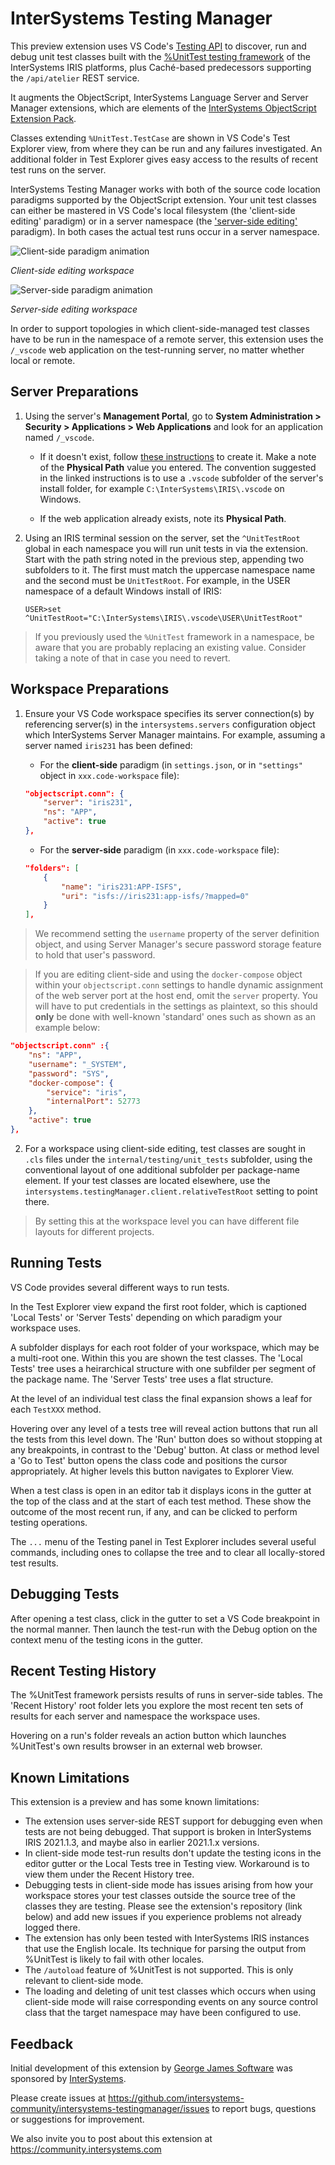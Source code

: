 # InterSystems Testing Manager

This preview extension uses VS Code's [Testing API](https://code.visualstudio.com/api/extension-guides/testing) to discover, run and debug unit test classes built with the [%UnitTest testing framework](https://docs.intersystems.com/irislatest/csp/docbook/DocBook.UI.Page.cls?KEY=TUNT_WhatIsPercentUnitTest) of the InterSystems IRIS platforms, plus Cach&eacute;-based predecessors supporting the `/api/atelier` REST service.

It augments the ObjectScript, InterSystems Language Server and Server Manager extensions, which are elements of the [InterSystems ObjectScript Extension Pack](https://marketplace.visualstudio.com/items?itemName=intersystems-community.objectscript-pack).

Classes extending `%UnitTest.TestCase` are shown in VS Code's Test Explorer view, from where they can be run and any failures investigated. An additional folder in Test Explorer gives easy access to the results of recent test runs on the server.

InterSystems Testing Manager works with both of the source code location paradigms supported by the ObjectScript extension. Your unit test classes can either be mastered in VS Code's local filesystem (the 'client-side editing' paradigm) or in a server namespace (the ['server-side editing'](https://intersystems-community.github.io/vscode-objectscript/serverside) paradigm). In both cases the actual test runs occur in a server namespace.

![Client-side paradigm animation](images/README/Overview-Client.gif)

_Client-side editing workspace_

![Server-side paradigm animation](images/README/Overview-Server.gif)

_Server-side editing workspace_

In order to support topologies in which client-side-managed test classes have to be run in the namespace of a remote server, this extension uses the `/_vscode` web application on the test-running server, no matter whether local or remote.

## Server Preparations

1. Using the server's **Management Portal**, go to **System Administration > Security > Applications > Web Applications** and look for an application named `/_vscode`.

    - If it doesn't exist, follow [these instructions](https://intersystems-community.github.io/vscode-objectscript/serverside/#configuring-storage-for-folder-specific-settings) to create it. Make a note of the **Physical Path** value you entered. The convention suggested in the linked instructions is to use a `.vscode` subfolder of the server's install folder, for example `C:\InterSystems\IRIS\.vscode` on Windows.

    - If the web application already exists, note its **Physical Path**.

2. Using an IRIS terminal session on the server, set the `^UnitTestRoot` global in each namespace you will run unit tests in via the extension. Start with the path string noted in the previous step, appending two subfolders to it. The first must match the uppercase namespace name and the second must be `UnitTestRoot`. For example, in the USER namespace of a default Windows install of IRIS:
    ```
    USER>set ^UnitTestRoot="C:\InterSystems\IRIS\.vscode\USER\UnitTestRoot"
    ```
> If you previously used the `%UnitTest` framework in a namespace, be aware that you are probably replacing an existing value. Consider taking a note of that in case you need to revert.

## Workspace Preparations

1. Ensure your VS Code workspace specifies its server connection(s) by referencing server(s) in the `intersystems.servers` configuration object which InterSystems Server Manager maintains. For example, assuming a server named `iris231` has been defined:

    - For the **client-side** paradigm (in `settings.json`, or in `"settings"` object in `xxx.code-workspace` file):
    ```json
    "objectscript.conn": {
        "server": "iris231",
        "ns": "APP",
        "active": true
	},
    ```
  
    - For the **server-side** paradigm (in `xxx.code-workspace` file):
    ```json
    "folders": [
		{
			"name": "iris231:APP-ISFS",
			"uri": "isfs://iris231:app-isfs/?mapped=0"
		}
	],
    ```

> We recommend setting the `username` property of the server definition object, and using Server Manager's secure password storage feature to hold that user's password.

> If you are editing client-side and using the `docker-compose` object within your `objectscript.conn` settings to handle dynamic assignment of the web server port at the host end, omit the `server` property. You will have to put credentials in the settings as plaintext, so this should **only** be done with well-known 'standard' ones such as shown as an example below:
```json
"objectscript.conn" :{
    "ns": "APP",
    "username": "_SYSTEM",
    "password": "SYS",
    "docker-compose": {
        "service": "iris",
        "internalPort": 52773
    },
    "active": true
},
```
2. For a workspace using client-side editing, test classes are sought in `.cls` files under the `internal/testing/unit_tests` subfolder, using the conventional layout of one additional subfolder per package-name element. If your test classes are located elsewhere, use the `intersystems.testingManager.client.relativeTestRoot` setting to point there.

> By setting this at the workspace level you can have different file layouts for different projects.

## Running Tests

VS Code provides several different ways to run tests.

In the Test Explorer view expand the first root folder, which is captioned 'Local Tests' or 'Server Tests' depending on which paradigm your workspace uses.

A subfolder displays for each root folder of your workspace, which may be a multi-root one. Within this you are shown the test classes. The 'Local Tests' tree uses a heirarchical structure with one subfilder per segment of the package name. The 'Server Tests' tree uses a flat structure.

At the level of an individual test class the final expansion shows a leaf for each `TestXXX` method.

Hovering over any level of a tests tree will reveal action buttons that run all the tests from this level down. The 'Run' button does so without stopping at any breakpoints, in contrast to the 'Debug' button. At class or method level a 'Go to Test' button opens the class code and positions the cursor appropriately. At higher levels this button navigates to Explorer View.

When a test class is open in an editor tab it displays icons in the gutter at the top of the class and at the start of each test method. These show the outcome of the most recent run, if any, and can be clicked to perform testing operations.

The `...` menu of the Testing panel in Test Explorer includes several useful commands, including ones to collapse the tree and to clear all locally-stored test results.

## Debugging Tests
After opening a test class, click in the gutter to set a VS Code breakpoint in the normal manner. Then launch the test-run with the Debug option on the context menu of the testing icons in the gutter.

## Recent Testing History

The %UnitTest framework persists results of runs in server-side tables. The 'Recent History' root folder lets you explore the most recent ten sets of results for each server and namespace the workspace uses.

Hovering on a run's folder reveals an action button which launches %UnitTest's own results browser in an external web browser.

## Known Limitations

This extension is a preview and has some known limitations:

- The extension uses server-side REST support for debugging even when tests are not being debugged. That support is broken in InterSystems IRIS 2021.1.3, and maybe also in earlier 2021.1.x versions.
- In client-side mode test-run results don't update the testing icons in the editor gutter or the Local Tests tree in Testing view. Workaround is to view them under the Recent History tree.
- Debugging tests in client-side mode has issues arising from how your workspace stores your test classes outside the source tree of the classes they are testing. Please see the extension's repository (link below) and add new issues if you experience problems not already logged there.
- The extension has only been tested with InterSystems IRIS instances that use the English locale. Its technique for parsing the output from %UnitTest is likely to fail with other locales.
- The `/autoload` feature of %UnitTest is not supported. This is only relevant to client-side mode.
- The loading and deleting of unit test classes which occurs when using client-side mode will raise corresponding events on any source control class that the target namespace may have been configured to use.

## Feedback

Initial development of this extension by [George James Software](https://georgejames.com) was sponsored by [InterSystems](https://intersystems.com).

Please create issues at https://github.com/intersystems-community/intersystems-testingmanager/issues to report bugs, questions or suggestions for improvement.

We also invite you to post about this extension at https://community.intersystems.com

